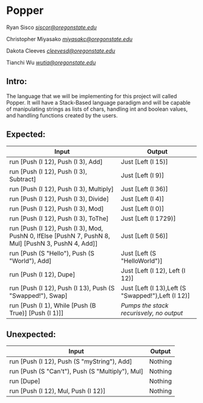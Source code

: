 # Popper

Ryan Sisco *siscor@oregonstate.edu*

Christopher Miyasako *miyasakc@oregonstate.edu*

Dakota Cleeves *cleevesd@oregonstate.edu*

Tianchi Wu *wutia@oregonstate.edu*

## Intro:
The language that we will be implementing for this project will 
called Popper. It will have a Stack-Based language paradigm and
will be capable of manipulating strings as lists of chars,
handling int and boolean values, and handling functions created
by the users.

## Expected:

| Input | Output |
| --- |---	|
| run [Push (I 12), Push (I 3), Add] |Just [Left (I 15)] |
| run [Push (I 12), Push (I 3), Subtract] |Just [Left (I 9)]|
| run [Push (I 12), Push (I 3), Multiply] |Just [Left (I 36)]|
| run [Push (I 12), Push (I 3), Divide] |Just [Left (I 4)]|
| run [Push (I 12), Push (I 3), Mod] |Just [Left (I 0)]|
| run [Push (I 12), Push (I 3), ToThe] |Just [Left (I 1729)]|
| run [Push (I 12), Push (I 3), Mod, PushN 0, IfElse [PushN 7, PushN 8, Mul] [PushN 3, PushN 4, Add]] |Just [Left (I 56)]|
| run [Push (S "Hello"), Push (S "World"), Add] | Just [Left (S "HelloWorld")] |
| run [Push (I 12), Dupe] | Just [Left (I 12), Left (I 12)] |
| run [Push (I 12), Push (I 13), Push (S "Swapped!"), Swap] | Just [Left (I 13),Left (S "Swapped!"),Left (I 12)] |
| run [Push (I 1), While [Push (B True)] [Push (I 1)]] | *Pumps the stack recurisvely, no output* |


## Unexpected:

| Input | Output |
| --- | --- |
| run [Push (I 12), Push (S "myString"), Add] | Nothing |
| run [Push (S "Can't"), Push (S "Multiply"), Mul] | Nothing |
| run [Dupe] | Nothing |
| run [Push (I 12), Mul, Push (I 12)] | Nothing |